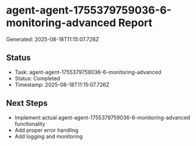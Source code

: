 # agent-agent-1755379759036-6-monitoring-advanced Report

Generated: 2025-08-18T11:15:07.726Z

## Status
- Task: agent-agent-1755379759036-6-monitoring-advanced
- Status: Completed
- Timestamp: 2025-08-18T11:15:07.726Z

## Next Steps
- Implement actual agent-agent-1755379759036-6-monitoring-advanced functionality
- Add proper error handling
- Add logging and monitoring
